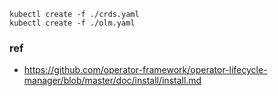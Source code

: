 

```
kubectl create -f ./crds.yaml
kubectl create -f ./olm.yaml
```

### ref

- https://github.com/operator-framework/operator-lifecycle-manager/blob/master/doc/install/install.md
